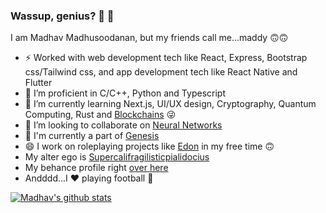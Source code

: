 ### Wassup, genius? 👀 👋 

<!--
**madhav-madhusoodanan/madhav-madhusoodanan** is a ✨ _special_ ✨ repository because its `README.md` (this file) appears on your GitHub profile.

Here are some ideas to get you started:

- 🔭 I’m currently working on ...
- 🌱 I’m currently learning ...
- 👯 I’m looking to collaborate on ...
- 🤔 I’m looking for help with ...
- 💬 Ask me about Life 
- 📫 How to reach me: ...
- 😄 Pronouns: ...
- ⚡ Fun fact: ...
- 🔭 I’m working on [Chillax](https://github.com/madhav-madhusoodanan/Chillax)
-->
I am Madhav Madhusoodanan, but my friends call me...maddy 🙃🙃
- ⚡ Worked with web development tech like React, Express, Bootstrap css/Tailwind css, and app development tech like React Native and Flutter
- 🌟 I’m proficient in C/C++, Python and Typescript
- 🌱 I’m currently learning Next.js, UI/UX design, Cryptography, Quantum Computing, Rust and [Blockchains](https://github.com/madhav-madhusoodanan/blockchain) 😜
- 👯 I’m looking to collaborate on [Neural Networks](https://github.com/madhav-madhusoodanan/neural-networks)
- 🌟 I'm currently a part of [Genesis](https://github.com/decentralised-everything)
- 😄 I work on roleplaying projects like [Edon](https://github.com/madhav-madhusoodanan/edon) in my free time 🙃
- My alter ego is [Supercalifragilisticpialidocius](https://github.com/Supercalifragilisticpialidocius)
- My behance profile right [over here](https://www.behance.net/madhav_madhusoodanan/)
- Andddd...I ❤️ playing football 🌟

[![Madhav's github stats](https://github-readme-stats.vercel.app/api?username=madhav-madhusoodanan&show_icons=true)](https://github.com/anuraghazra/github-readme-stats)

